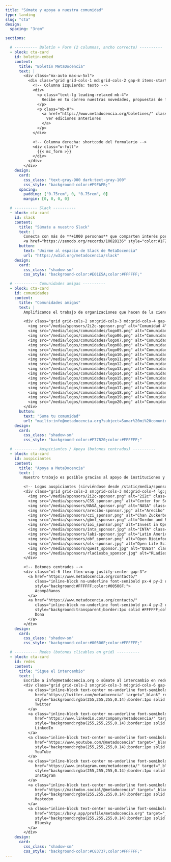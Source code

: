 ```yaml
---
title: "Súmate y apoya a nuestra comunidad"
type: landing
slug: "cta"
design:
  spacing: "3rem"

sections:

  # ---------- Boletín + Form (2 columnas, ancho correcto) ----------
  - block: cta-card
    id: boletin-embed
    content:
      title: "Boletín MetaDocencia"
      text: |
        <div class="mx-auto max-w-5xl">
          <div class="grid grid-cols-1 md:grid-cols-2 gap-8 items-start">
            <!-- Columna izquierda: texto -->
            <div>
              <p class="text-lg leading-relaxed mb-4">
                Recibe en tu correo nuestras novedades, propuestas de formación, oportunidades y eventos de interés.
              </p>
              <p class="mb-0">
                <a href="https://www.metadocencia.org/boletines/" class="underline font-semibold" target="_blank" rel="noopener">
                  Ver ediciones anteriores
                </a>
              </p>
            </div>

            <!-- Columna derecha: shortcode del formulario -->
            <div class="w-full">
              {{< mc_form >}}
            </div>
          </div>
        </div>
    design:
      card:
        css_class: "text-gray-900 dark:text-gray-100"
        css_style: "background-color:#F9FAFB;"
      spacing:
        padding: ["0.75rem", 0, "0.75rem", 0]
        margin: [0, 0, 0, 0]

  # ---------- Slack ----------
  - block: cta-card
    id: slack
    content:
      title: "Súmate a nuestro Slack"
      text: |
        Conecta con más de **+1000 personas** que comparten interés por la educación, la ciencia abierta y la colaboración.
        <a href="https://zenodo.org/records/10028136" style="color:#1F2937;text-decoration:underline;">Qué es Slack y cómo puedo sumarme a la conversación</a>
      button:
        text: "Unirme al espacio de Slack de MetaDocencia"
        url: "https://w3id.org/metadocencia/slack"
    design:
      card:
        css_class: "shadow-sm"
        css_style: "background-color:#E01E5A;color:#FFFFFF;"

  # ---------- Comunidades amigas ----------
  - block: cta-card
    id: comunidades
    content:
      title: "Comunidades amigas"
      text: |
        Amplificamos el trabajo de organizaciones que hacen de la ciencia abierta un esfuerzo global, colectivo y comunitario.

        <div class="grid grid-cols-2 sm:grid-cols-3 md:grid-cols-4 gap-6 items-center mt-4">
          <img src="/media/sponsors/2i2c-sponsor.png" alt="Comunidad 4" class="max-h-10 w-auto opacity-95">
          <img src="/media/logos/comunidades/logo05.png" alt="Comunidad 5" class="max-h-10 w-auto opacity-95">
          <img src="/media/logos/comunidades/logo06.png" alt="Comunidad 6" class="max-h-10 w-auto opacity-95">
          <img src="/media/logos/comunidades/logo07.png" alt="Comunidad 7" class="max-h-10 w-auto opacity-95">
          <img src="/media/logos/comunidades/logo08.png" alt="Comunidad 8" class="max-h-10 w-auto opacity-95">
          <img src="/media/logos/comunidades/logo09.png" alt="Comunidad 9" class="max-h-10 w-auto opacity-95">
          <img src="/media/logos/comunidades/logo10.png" alt="Comunidad 10" class="max-h-10 w-auto opacity-95">
          <img src="/media/logos/comunidades/logo11.png" alt="Comunidad 11" class="max-h-10 w-auto opacity-95">
          <img src="/media/logos/comunidades/logo12.png" alt="Comunidad 12" class="max-h-10 w-auto opacity-95">
          <img src="/media/logos/comunidades/logo13.png" alt="Comunidad 13" class="max-h-10 w-auto opacity-95">
          <img src="/media/logos/comunidades/logo14.png" alt="Comunidad 14" class="max-h-10 w-auto opacity-95">
          <img src="/media/logos/comunidades/logo15.png" alt="Comunidad 15" class="max-h-10 w-auto opacity-95">
          <img src="/media/logos/comunidades/logo16.png" alt="Comunidad 16" class="max-h-10 w-auto opacity-95">
          <img src="/media/logos/comunidades/logo17.png" alt="Comunidad 17" class="max-h-10 w-auto opacity-95">
          <img src="/media/logos/comunidades/logo18.png" alt="Comunidad 18" class="max-h-10 w-auto opacity-95">
          <img src="/media/logos/comunidades/logo19.png" alt="Comunidad 19" class="max-h-10 w-auto opacity-95">
          <img src="/media/logos/comunidades/logo20.png" alt="Comunidad 20" class="max-h-10 w-auto opacity-95">
        </div>
      button:
        text: "Suma tu comunidad"
        url: "mailto:info@metadocencia.org?subject=Sumar%20mi%20comunidad"
    design:
      card:
        css_class: "shadow-sm"
        css_style: "background-color:#F77B20;color:#FFFFFF;"

  # ---------- Auspiciantes / Apoya (botones centrados) ----------
  - block: cta-card
    id: auspiciantes
    content:
      title: "Apoya a MetaDocencia"
      text: |
        Nuestro trabajo es posible gracias al apoyo de instituciones y organizaciones que comparten nuestra misión.

        <!-- Logos auspiciantes (sirviéndose desde /static/media/sponsors/) -->
        <div class="grid grid-cols-2 sm:grid-cols-3 md:grid-cols-4 lg:grid-cols-6 gap-6 items-center mt-4">
          <img src="/media/sponsors/2i2c-sponsor.png" alt="2i2c" class="max-h-10 w-auto opacity-95" loading="lazy">
          <img src="/media/sponsors/CSS_sponsor.png" alt="Center for Scientific Software" class="max-h-10 w-auto opacity-95" loading="lazy">
          <img src="/media/sponsors/NASA_sponsor.png" alt="NASA" class="max-h-10 w-auto opacity-95" loading="lazy">
          <img src="/media/sponsors/arecibo-sponsor.jpg" alt="Arecibo" class="max-h-10 w-auto opacity-95" loading="lazy">
          <img src="/media/sponsors/czi_sponsor.png" alt="Chan Zuckerberg Initiative" class="max-h-10 w-auto opacity-95" loading="lazy">
          <img src="/media/sponsors/gbmf_sponsor.png" alt="Gordon and Betty Moore Foundation" class="max-h-10 w-auto opacity-95" loading="lazy">
          <img src="/media/sponsors/ioi_sponsor.png" alt="Invest in Open Infrastructure" class="max-h-10 w-auto opacity-95" loading="lazy">
          <img src="/media/sponsors/inta_sponsor.jpg" alt="INTA" class="max-h-10 w-auto opacity-95" loading="lazy">
          <img src="/media/sponsors/labi-sponsor.jpg" alt="Latin American Bioimaging" class="max-h-10 w-auto opacity-95" loading="lazy">
          <img src="/media/sponsors/obf_sponsor.png" alt="Open Bioinformatics Foundation" class="max-h-10 w-auto opacity-95" loading="lazy">
          <img src="/media/sponsors/ols-sponsor.jpg" alt="Open Life Science" class="max-h-10 w-auto opacity-95" loading="lazy">
          <img src="/media/sponsors/quest_sponsor.jpg" alt="QUEST" class="max-h-10 w-auto opacity-95" loading="lazy">
          <img src="/media/sponsors/rladiesba_sponsor.jpg" alt="RLadies Buenos Aires" class="max-h-10 w-auto opacity-95" loading="lazy">
        </div>

        <!-- Botones centrados -->
        <div class="mt-6 flex flex-wrap justify-center gap-3">
          <a href="https://www.metadocencia.org/contacto/"
             class="inline-block no-underline font-semibold px-4 py-2 rounded-md"
             style="background:#FFFFFF;color:#00506F;">
             Acompáñanos
          </a>
          <a href="https://www.metadocencia.org/contacto/"
             class="inline-block no-underline font-semibold px-4 py-2 rounded-md"
             style="background:transparent;border:1px solid #FFFFFF;color:#FFFFFF;">
             Dona
          </a>
        </div>
    design:
      card:
        css_class: "shadow-sm"
        css_style: "background-color:#00506F;color:#FFFFFF;"

  # ---------- Redes (botones clicables en grid) ----------
  - block: cta-card
    id: redes
    content:
      title: "Sigue el intercambio"
      text: |
        Escribe a info@metadocencia.org o súmate al intercambio en redes sociales: @metadocencia
        <div class="grid grid-cols-2 sm:grid-cols-3 md:grid-cols-6 gap-3 mt-3">
          <a class="inline-block text-center no-underline font-semibold px-3 py-2 rounded-full"
             href="https://twitter.com/metadocencia" target="_blank" rel="noopener"
             style="background:rgba(255,255,255,0.14);border:1px solid rgba(255,255,255,0.35);color:#FFFFFF;">
             Twitter
          </a>
          <a class="inline-block text-center no-underline font-semibold px-3 py-2 rounded-full"
             href="https://www.linkedin.com/company/metadocencia/" target="_blank" rel="noopener"
             style="background:rgba(255,255,255,0.14);border:1px solid rgba(255,255,255,0.35);color:#FFFFFF;">
             LinkedIn
          </a>
          <a class="inline-block text-center no-underline font-semibold px-3 py-2 rounded-full"
             href="https://www.youtube.com/@metadocencia" target="_blank" rel="noopener"
             style="background:rgba(255,255,255,0.14);border:1px solid rgba(255,255,255,0.35);color:#FFFFFF;">
             YouTube
          </a>
          <a class="inline-block text-center no-underline font-semibold px-3 py-2 rounded-full"
             href="https://www.instagram.com/metadocencia/" target="_blank" rel="noopener"
             style="background:rgba(255,255,255,0.14);border:1px solid rgba(255,255,255,0.35);color:#FFFFFF;">
             Instagram
          </a>
          <a class="inline-block text-center no-underline font-semibold px-3 py-2 rounded-full"
             href="https://mastodon.social/@metadocencia" target="_blank" rel="me noopener"
             style="background:rgba(255,255,255,0.14);border:1px solid rgba(255,255,255,0.35);color:#FFFFFF;">
             Mastodon
          </a>
          <a class="inline-block text-center no-underline font-semibold px-3 py-2 rounded-full"
             href="https://bsky.app/profile/metadocencia.org" target="_blank" rel="noopener"
             style="background:rgba(255,255,255,0.14);border:1px solid rgba(255,255,255,0.35);color:#FFFFFF;">
             Bluesky
          </a>
        </div>
    design:
      card:
        css_class: "shadow-sm"
        css_style: "background-color:#C83737;color:#FFFFFF;"
---
```

